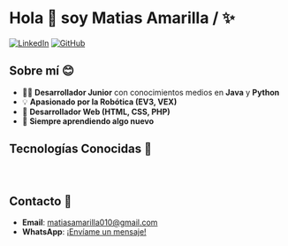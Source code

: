 # Hola 👋 soy Matias Amarilla /  ✨


[![LinkedIn](https://img.shields.io/badge/LinkedIn-Profile-blue)](https://www.linkedin.com/)
[![GitHub](https://img.shields.io/badge/GitHub-Follow-black)](https://github.com/Amarilla-Matias)

## Sobre mí 😊

- 👨‍💻 **Desarrollador Junior** con conocimientos medios en **Java** y **Python**
- 💡 **Apasionado por la Robótica (EV3, VEX)**
- 🎨 **Desarrollador Web (HTML, CSS, PHP)**
- 🧠 **Siempre aprendiendo algo nuevo**

## Tecnologías Conocidas 🎉

<p align="left">
  <img src="https://img.shields.io/badge/GIT-E34F26?style=flat-square&logo=git&logoColor=white" alt="" style="margin: 10px; box-shadow: 2px 2px 5px rgba(0, 0, 0, 0.3);">
  <img src="https://img.shields.io/badge/HTML5-E34F26?style=flat-square&logo=html5&logoColor=white" alt="" style="margin: 10px; box-shadow: 2px 2px 5px rgba(0, 0, 0, 0.3);">
  <img src="https://img.shields.io/badge/CSS3-1572B6?style=flat-square&logo=css3&logoColor=white" alt="" style="margin: 10px; box-shadow: 2px 2px 5px rgba(0, 0, 0, 0.3);">
  <img src="https://img.shields.io/badge/PHP-777BB4?style=flat-square&logo=php&logoColor=white" alt="" style="margin: 10px; box-shadow: 2px 2px 5px rgba(0, 0, 0, 0.3);">
  <img src="https://img.shields.io/badge/Python-3776AB?style=flat-square&logo=python&logoColor=white" alt="" style="margin: 10px; box-shadow: 2px 2px 5px rgba(0, 0, 0, 0.3);">
  <img src="https://img.shields.io/badge/Java-007396?style=flat-square&logo=java&logoColor=white" alt="" style="margin: 10px; box-shadow: 2px 2px 5px rgba(0, 0, 0, 0.3);">
</p>


## Contacto 📧
- **Email**: [matiasamarilla010@gmail.com](matiasamarilla010@gmail.com)
- **WhatsApp**: [¡Envíame un mensaje!](https://wa.me/+595976261200)

